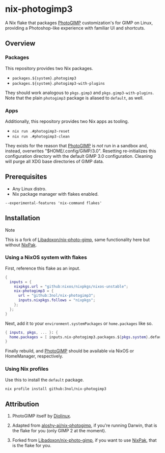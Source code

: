# nix-photogimp3

A Nix flake that packages [PhotoGIMP](https://github.com/Diolinux/PhotoGIMP) customization's for GIMP on Linux,
providing a Photoshop-like experience with familiar UI and shortcuts.

## Overview

### Packages

This repository provides two Nix packages.
- `packages.${system}.photogimp3`
- `packages.${system}.photogimp3-with-plugins`

They should work analogous to `pkgs.gimp3` and `pkgs.gimp3-with-plugins`.
Note that the plain `photogimp3` package is aliased to `default`, as well.

### Apps

Additionally, this repository provides two Nix apps as tooling.
- `nix run .#photogimp3-reset`
- `nix run .#photogimp3-clean`

They exists for the reason that [PhotoGIMP](https://github.com/Diolinux/PhotoGIMP) is _not_ run in a sandbox and,
instead, overwrites "$HOME/.config/GIMP/3.0". Resetting re-initializes this configuration directory with the
default GIMP 3.0 configuration. Cleaning will purge all XDG base directories of GIMP data.

## Prerequisites

- Any Linux distro.
- Nix package manager with flakes enabled.

```
--experimental-features 'nix-command flakes'
```

## Installation

> [!NOTE]
> This is a fork of [Libadoxon/nix-photo-gimp](https://github.com/Libadoxon/nix-photo-gimp),
same functionality here but without [NixPak](https://github.com/nixpak/nixpak).

### Using a NixOS system with flakes

First, reference this flake as an input.
```nix
{
  inputs = {
    nixpkgs.url = "github:nixos/nixpkgs/nixos-unstable";
    nix-photogimp3 = {
      url = "github:3nol/nix-photogimp3";
      inputs.nixpkgs.follows = "nixpkgs";
    };
  };
}
```

Next, add it to your `environment.systemPackages` or `home.packages` like so.
```nix
{ inputs, pkgs, ... }: {
  home.packages = [ inputs.nix-photogimp3.packages.${pkgs.system}.default ];
}
```

Finally rebuild, and [PhotoGIMP](https://github.com/Diolinux/PhotoGIMP) should be available via NixOS or HomeManager, respectively.

### Using Nix profiles

Use this to install the `default` package.
```sh
nix profile install github:3nol/nix-photogimp3
```

## Attribution

1. PhotoGIMP itself by [Diolinux](https://github.com/Diolinux).

2. Adapted from [aloshy-ai/nix-photogimp](https://github.com/aloshy-ai/nix-photogimp), 
if you're running Darwin, that is the flake for you (only GIMP 2 at the moment).

3. Forked from [Libadoxon/nix-photo-gimp](https://github.com/Libadoxon/nix-photo-gimp), 
if you want to use [NixPak](https://github.com/nixpak/nixpak), that is the flake for you.
